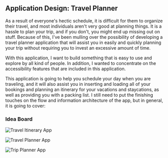## Application Design: Travel Planner

As a result of everyone's hectic schedule, it is difficult for them to organize their travel, and most individuals aren't very good at planning things. It is a hassle to plan your trip, and if you don't, you might end up missing out on stuff. Because of this, I've been mulling over the possibility of developing a travel planner application that will assist you in easily and quickly planning your trip without requiring you to invest an excessive amount of time. 

With this application, I want to build something that is easy to use and explore by all kind of people. In addition, I wanted to concentrate on the accessibility features that are included in this application. 

This application is going to help you schedule your day when you are traveling, and it will also assist you in inserting and loading all of your bookings and planning an itinerary for your vacations and staycations, as well as providing you with a packing list. I still need to put the finishing touches on the flow and information architecture of the app, but in general, it is going to cover:


### Idea Board

![Travel Itinerary App](https://user-images.githubusercontent.com/89596201/195473566-16869da2-7f95-45a2-914d-6be7a3212ca0.png)

![Travel Planner App](https://user-images.githubusercontent.com/89596201/195473568-ccffa5f0-7df1-4aae-b462-5bcf52c67f39.jpg)

![Trip Planner App](https://user-images.githubusercontent.com/89596201/195473570-840e835e-e873-49c9-93c1-3b92d2d48805.png)
